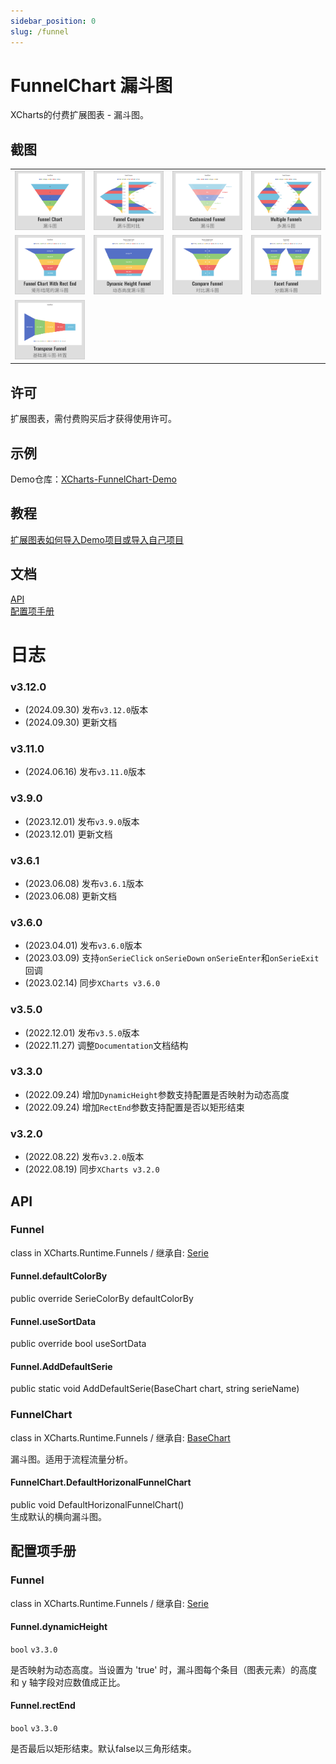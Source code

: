 ```yaml
---
sidebar_position: 0
slug: /funnel
---
```


# FunnelChart 漏斗图

XCharts的付费扩展图表 - 漏斗图。

## 截图

<table>
    <tr>
        <td><img src="/img/extra/Funnel01.png" alt="Funnel01" /></td>
        <td><img src="/img/extra/Funnel02.png" alt="Funnel02" /></td>
        <td><img src="/img/extra/Funnel03.png" alt="Funnel03" /></td>
        <td><img src="/img/extra/Funnel04.png" alt="Funnel04" /></td>
    </tr>
    <tr>
        <td><img src="/img/extra/Funnel05.png" alt="Funnel05" /></td>
        <td><img src="/img/extra/Funnel06.png" alt="Funnel06" /></td>
        <td><img src="/img/extra/Funnel07.png" alt="Funnel07" /></td>
        <td><img src="/img/extra/Funnel08.png" alt="Funnel08" /></td>
    </tr>
    <tr>
        <td><img src="/img/extra/Funnel09.png" alt="Funnel09" /></td>
    </tr>
</table>

## 许可

扩展图表，需付费购买后才获得使用许可。

## 示例

Demo仓库：[XCharts-FunnelChart-Demo](https://github.com/XCharts-Team/XCharts-FunnelChart-Demo)

## 教程

[扩展图表如何导入Demo项目或导入自己项目](https://github.com/XCharts-Team/XCharts-Demo)

## 文档

[API](#api)  
[配置项手册](#配置项手册)

# 日志

### v3.12.0

* (2024.09.30) 发布`v3.12.0`版本
* (2024.09.30) 更新文档

### v3.11.0

* (2024.06.16) 发布`v3.11.0`版本

### v3.9.0

* (2023.12.01) 发布`v3.9.0`版本
* (2023.12.01) 更新文档

### v3.6.1

* (2023.06.08) 发布`v3.6.1`版本
* (2023.06.08) 更新文档

### v3.6.0

* (2023.04.01) 发布`v3.6.0`版本
* (2023.03.09) 支持`onSerieClick` `onSerieDown` `onSerieEnter`和`onSerieExit`回调
* (2023.02.14) 同步`XCharts v3.6.0`

### v3.5.0

* (2022.12.01) 发布`v3.5.0`版本
* (2022.11.27) 调整`Documentation`文档结构

### v3.3.0

* (2022.09.24) 增加`DynamicHeight`参数支持配置是否映射为动态高度
* (2022.09.24) 增加`RectEnd`参数支持配置是否以矩形结束

### v3.2.0

* (2022.08.22) 发布`v3.2.0`版本
* (2022.08.19) 同步`XCharts v3.2.0`

## API

### Funnel

class in XCharts.Runtime.Funnels / 继承自: [Serie](https://xcharts-team.github.io/docs/api#serie)

#### Funnel.defaultColorBy

public override SerieColorBy defaultColorBy  

#### Funnel.useSortData

public override bool useSortData  

#### Funnel.AddDefaultSerie

public static void AddDefaultSerie(BaseChart chart, string serieName)  

### FunnelChart

class in XCharts.Runtime.Funnels / 继承自: [BaseChart](https://xcharts-team.github.io/docs/api#basechart)

漏斗图。适用于流程流量分析。

#### FunnelChart.DefaultHorizonalFunnelChart

public void DefaultHorizonalFunnelChart()  
生成默认的横向漏斗图。

## 配置项手册

### Funnel

class in XCharts.Runtime.Funnels / 继承自: [Serie](https://xcharts-team.github.io/docs/configuration#serie)

#### Funnel.dynamicHeight

`bool` `v3.3.0`

是否映射为动态高度。当设置为 'true' 时，漏斗图每个条目（图表元素）的高度和 y 轴字段对应数值成正比。

#### Funnel.rectEnd

`bool` `v3.3.0`

是否最后以矩形结束。默认false以三角形结束。